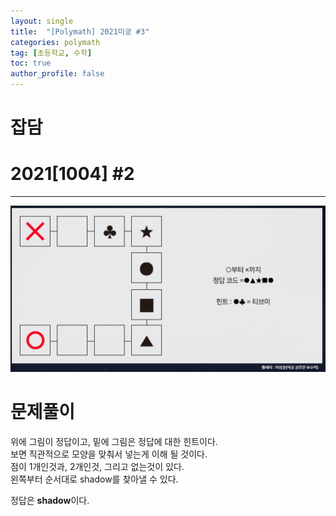```yaml
---
layout: single
title:  "[Polymath] 2021미궁 #3"
categories: polymath
tag: [초등학교, 수학]
toc: true
author_profile: false
---
```


# 잡담   



# 2021[1004] #2   
***

![첫번째 문제](https://github.com/NOTITLEUNTITLE/NOTITLEUNTITLE.github.io/blob/master/images/2022-01-15/polymath-2021-3.PNG?raw=true)





# 문제풀이
위에 그림이 정답이고, 밑에 그림은 정답에 대한 힌트이다.   
보면 직관적으로 모양을 맞춰서 넣는게 이해 될 것이다.    
점이 1개인것과, 2개인것, 그리고 없는것이 있다.   
왼쪽부터 순서대로 shadow를 찾아낼 수 있다.    


정답은 **shadow**이다.

